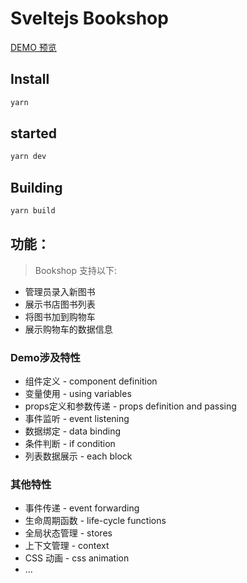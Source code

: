 
# Sveltejs Bookshop



[DEMO 预览](http://htmlpreview.github.io/?https://github.com/consolejs/sjs-bookshop/blob/master/public/index.html)


## Install

```bash
yarn 
```

## started

```bash
yarn dev 
```

## Building

```bash
yarn build
```

## 功能：

>  Bookshop 支持以下:

* 管理员录入新图书
* 展示书店图书列表
* 将图书加到购物车
* 展示购物车的数据信息

    
### Demo涉及特性

* 组件定义 - component definition
* 变量使用 - using variables
* props定义和参数传递 - props definition and passing
* 事件监听 - event listening
* 数据绑定 - data binding
* 条件判断 - if condition
* 列表数据展示 - each block

### 其他特性

* 事件传递 - event forwarding
* 生命周期函数 - life-cycle functions
* 全局状态管理 - stores
* 上下文管理 - context
* CSS 动画 - css animation
* ...